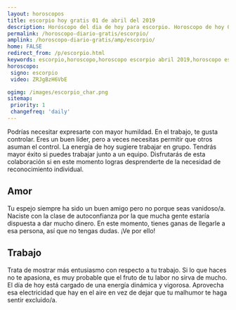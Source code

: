 ```yaml
---
layout: horoscopos
title: escorpio hoy gratis 01 de abril del 2019 
description: Horóscopo del dia de hoy para escorpio. Horoscopo de hoy 01 de abril del 2019. Las predicciones de amor, trabajo, vida personal gratis.
permalink: /horoscopo-diario-gratis/escorpio/
amplink: /horoscopo-diario-gratis/amp/escorpio/
home: FALSE
redirect_from: /p/escorpio.html
keywords: escorpio,horoscopo,horoscopo escorpio abril 2019,horoscopo escorpio hoy,tarot escorpio abril 2019,horoscopo escorpio,tarot escorpio hoy,horoscopo de hoy,horoscopo diario,tarot del amor,horoscopo de hoy escorpio,horoscopo diario del tarot, Horoscopo de hoy escorpio 01 de abril del 2019,horóscopo del día, el horoscopo de hoy
horoscopo:
 signo: escorpio
 video: ZRJgBzH6VbE

ogimg: /images/escorpio_char.png
sitemap:
 priority: 1
 changefreq: 'daily'
---
```



Podrías necesitar expresarte con mayor humildad. En el trabajo, te gusta controlar. Eres un buen líder, pero a veces necesitas permitir que otros asuman el control. La energía de hoy sugiere trabajar en grupo. Tendrás mayor éxito si puedes trabajar junto a un equipo. Disfrutarás de esta colaboración si en este momento logras desprenderte de la necesidad de reconocimiento individual.

## Amor

Tu espejo siempre ha sido un buen amigo pero no porque seas vanidoso/a. Naciste con la clase de autoconfianza por la que mucha gente estaría dispuesta a dar mucho dinero. En este momento, tienes ganas de llegarle a esa persona, así que no tengas dudas. ¡Ve por ello!

## Trabajo

Trata de mostrar más entusiasmo con respecto a tu trabajo. Si lo que haces no te apasiona, es muy probable que el fruto de tu labor no sirva de mucho. El día de hoy está cargado de una energía dinámica y vigorosa. Aprovecha esa electricidad que hay en el aire en vez de dejar que tu malhumor te haga sentir excluido/a.